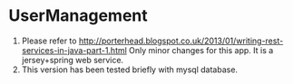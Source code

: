 UserManagement
=========================


1. Please refer to http://porterhead.blogspot.co.uk/2013/01/writing-rest-services-in-java-part-1.html  Only minor changes for this app. It is a jersey+spring web service.
2. This version has been tested briefly with mysql database. 